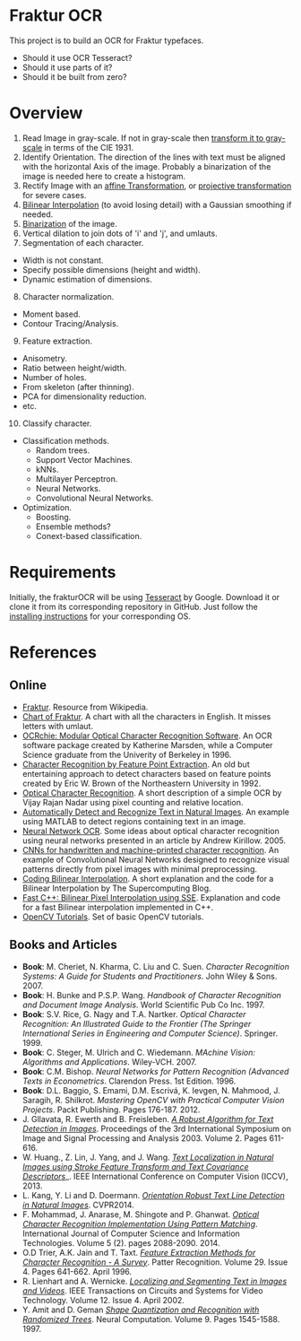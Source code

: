 # Fraktur OCR

This project is to build an OCR for Fraktur typefaces.

* Should it use OCR Tesseract?
* Should it use parts of it?
* Should it be built from zero?

# Overview

1. Read Image in gray-scale. If not in gray-scale then [transform it to gray-scale](https://en.wikipedia.org/wiki/Grayscale#Converting_color_to_grayscale) in terms of the CIE 1931.
2. Identify Orientation. The direction of the lines with text must be aligned with the horizontal Axis of the image. Probably a binarization of the image is needed here to create a histogram.
3. Rectify Image with an [affine Transformation](http://docs.opencv.org/doc/tutorials/imgproc/imgtrans/warp_affine/warp_affine.html), or [projective transformation](http://homepages.inf.ed.ac.uk/rbf/CVonline/LOCAL_COPIES/BEARDSLEY/node3.html) for severe cases.
4. [Bilinear Interpolation](https://en.wikipedia.org/wiki/Bilinear_interpolation) (to avoid losing detail) with a Gaussian smoothing if needed.
5. [Binarization](http://www.leptonica.com/binarization.html) of the image.
6. Vertical dilation to join dots of 'i' and 'j', and umlauts.
7. Segmentation of each character.
  * Width is not constant.
  * Specify possible dimensions (height and width).
  * Dynamic estimation of dimensions.
8. Character normalization.
  * Moment based.
  * Contour Tracing/Analysis.
9. Feature extraction.
  * Anisometry.
  * Ratio between height/width.
  * Number of holes.
  * From skeleton (after thinning).
  * PCA for dimensionality reduction.
  * etc.
10. Classify character.
  * Classification methods.
    * Random trees.
    * Support Vector Machines.
    * kNNs.
    * Multilayer Perceptron.
    * Neural Networks.
    * Convolutional Neural Networks.
  * Optimization.
    * Boosting.
    * Ensemble methods?
    * Conext-based classification.

# Requirements

Initially, the frakturOCR will be using [Tesseract](https://github.com/tesseract-ocr/tesseract) by Google. Download it or clone it from its corresponding repository in GitHub. Just follow the [installing instructions](https://github.com/tesseract-ocr/tesseract/wiki) for your corresponding OS.

# References

## Online

* [Fraktur](https://en.wikipedia.org/wiki/Fraktur). Resource from Wikipedia.
* [Chart of Fraktur](http://www.library.yale.edu/cataloging/music/fraktur.htm). A chart with all the characters in English. It misses letters with umlaut.
* [OCRchie: Modular Optical Character Recognition Software](http://www.cs.berkeley.edu/~fateman/kathey/ocrchie.html). An OCR software package created by Katherine Marsden, while a Computer Science graduate from the Univerity of Berkeley in 1996.
* [Character Recognition by Feature Point Extraction](http://www.ccs.neu.edu/home/feneric/charrec.html). An old but entertaining approach to detect characters based on feature points created by Eric W. Brown of the Northeastern University in 1992.
* [Optical Character Recognition](http://www.codeproject.com/Articles/476142/Optical-Character-Recognition). A short description of a simple OCR by Vijay Rajan Nadar using pixel counting and relative location.
* [Automatically Detect and Recognize Text in Natural Images](http://de.mathworks.com/help/vision/examples/automatically-detect-and-recognize-text-in-natural-images.html). An example using MATLAB to detect regions containing text in an image.
* [Neural Network OCR](http://www.codeproject.com/Articles/11285/Neural-Network-OCR). Some ideas about optical character recognition using neural networks presented in an article by Andrew Kirillow. 2005.
* [CNNs for handwritten and machine-printed character recognition](http://yann.lecun.com/exdb/lenet/). An example of Convolutional Neural Networks designed to recognize visual patterns directly from pixel images with minimal preprocessing.
* [Coding Bilinear Interpolation](http://supercomputingblog.com/graphics/coding-bilinear-interpolation/). A short explanation and the code for a Bilinear Interpolation by The Supercomputing Blog.
* [Fast C++: Bilinear Pixel Interpolation using SSE](http://fastcpp.blogspot.de/2011/06/bilinear-pixel-interpolation-using-sse.html). Explanation and code for a fast Bilinear interpolation implemented in C++.
* [OpenCV Tutorials](http://docs.opencv.org/master/d9/df8/tutorial_root.html#gsc.tab=0). Set of basic OpenCV tutorials.

## Books and Articles

* **Book**: M. Cheriet, N. Kharma, C. Liu and C. Suen. _Character Recognition Systems: A Guide for Students and Practitioners_. John Wiley & Sons. 2007.
* **Book**: H. Bunke and P.S.P. Wang. _Handbook of Character Recognition and Document Image Analysis_. World Scientific Pub Co Inc. 1997.
* **Book**: S.V. Rice, G. Nagy and T.A. Nartker. _Optical Character Recognition: An Illustrated Guide to the Frontier (The Springer International Series in Engineering and Computer Science)_. Springer. 1999.
* **Book**: C. Steger, M. Ulrich and C. Wiedemann. _MAchine Vision: Algorithms and Applications_. Wiley-VCH. 2007.
* **Book**: C.M. Bishop. _Neural Networks for Pattern Recognition (Advanced Texts in Econometrics_. Clarendon Press. 1st Edition. 1996.
* **Book**: D.L. Baggio, S. Emami, D.M. Escrivá, K. Ievgen, N. Mahmood, J. Saragih, R. Shilkrot. _Mastering OpenCV with Practical Computer Vision Projects_. Packt Publishing. Pages 176-187. 2012.
* J. Gllavata, R. Ewerth and B. Freisleben. [_A Robust Algorithm for Text Detection in Images_](http://saigo.googlecode.com/svn/trunk/papers/artigos1/globalthr.pdf). Proceedings of the 3rd International Symposium on Image and Signal Processing and Analysis 2003. Volume 2. Pages 611-616.
* W. Huang., Z. Lin, J. Yang, and J. Wang. [_Text Localization in Natural Images using Stroke Feature Transform and Text Covariance Descriptors_](http://www.wlhuang.com/papers/whuang2013_iccv.pdf)_. IEEE International Conference on Computer Vision (ICCV), 2013.
* L. Kang, Y. Li and D. Doermann. [_Orientation Robust Text Line Detection in Natural Images_](http://www.cv-foundation.org/openaccess/content_cvpr_2014/papers/Kang_Orientation_Robust_Text_2014_CVPR_paper.pdf). CVPR2014.
* F. Mohammad, J. Anarase, M. Shingote and P. Ghanwat. [_Optical Character Recognition Implementation Using Pattern Matching_](http://www.ijcsit.com/docs/Volume%205/vol5issue02/ijcsit20140502254.pdf). International Journal of Computer Science and Information Technologies. Volume 5 (2). pages 2088-2090. 2014.
* O.D Trier, A.K. Jain and T. Taxt. [_Feature Extraction Methods for Character Recognition - A Survey_](http://citeseerx.ist.psu.edu/viewdoc/download?doi=10.1.1.51.7439&rep=rep1&type=pdf). Patter Recognition. Volume 29. Issue 4. Pages 641-662. April 1996.
* R. Lienhart and A. Wernicke. [_Localizing and Segmenting Text in Images and Videos_](http://www.lienhart.de/Prof._Dr._Rainer_Lienhart/Publications_files/lienhart-csvt2002.pdf). IEEE Transactions on Circuits and Systems for Video Technology. Volume 12. Issue 4. April 2002.
* Y. Amit and D. Geman [_Shape Quantization and Recognition with Randomized Trees_](http://citeseerx.ist.psu.edu/viewdoc/download?doi=10.1.1.102.5478&rep=rep1&type=pdf). Neural Computation. Volume 9. Pages 1545-1588. 1997.